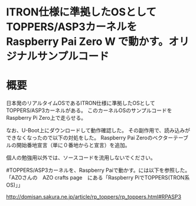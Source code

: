 ITRON仕様に準拠したOSとしてTOPPERS/ASP3カーネルを　Raspberry Pai Zero W で動かす。オリジナルサンプルコード
=================

# 概要
日本発のリアルタイムOSであるITRON仕様に準拠したOSとしてTOPPERS/ASP3カーネルがある。
このカーネルOSのサンプルコードをRaspberry Pi Zero上で走らせる。

なお、U-Boot上にダウンロードして動作確認した。
その副作用で、読み込みができなくなったので以下の対処をした。
Raspberry Pai Zeroのベクターテーブルの開始番地宣言（単に０番地からと宣言）を追加。

個人の勉強用以外では、ソースコードを流用しないでください。

#TOPPERS/ASP3カーネルを、Raspberry Paiで動かす。には以下を参照した。
「AZOさんの　AZO crafts page　にある「Raspberry PiでTOPPERS(TRON系OS)」」

http://domisan.sakura.ne.jp/article/rp_toppers/rp_toppers.html#RPASP3



